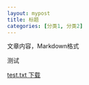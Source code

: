 ```yaml
---
layout: mypost
title: 标题
categories: [分类1, 分类2]
---
```

文章内容，Markdown格式

测试

[test.txt 下载](test.txt)

